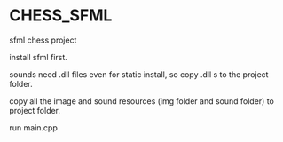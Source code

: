 # CHESS_SFML
sfml chess project

install sfml first.

sounds need .dll files even for static install, so copy .dll s to the project folder.

copy all the image and sound resources (img folder and sound folder) to project folder.

run main.cpp

